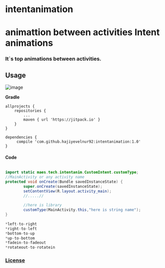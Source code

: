 # intentanimation
animattion between activities
**Intent animations**
===================

### It`s top animations between activities.

## **Usage** ##
![image](https://gyazo.com/eb5c5741b6a9a16c692170a41a49c858.png)


**Gradle**

    allprojects {
		repositories {
			...
			maven { url 'https://jitpack.io' }
		}
	}

    dependencies {
         compile 'com.github.hajiyevelnur92:intentanimation:1.0'
    }



#### **Code**
```java

import static maes.tech.intentanim.CustomIntent.customType;
//MainActivity or any activity name
protected void onCreate(Bundle savedInstanceState) {
        super.onCreate(savedInstanceState);
        setContentView(R.layout.activity_main);
        //.....//
        
        //here is library
        customType(MainActivity.this,"here is string name");
}
        
*left-to-right
*right-to-left
*bottom-to-up
*up-to-bottom
*fadein-to-fadeout
*rotateout-to-rotatein
```

### [License](./LICENSE)
